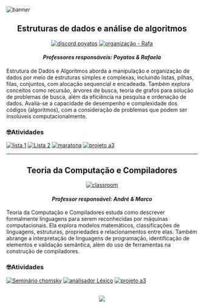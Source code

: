  <img alt="banner" src="https://github.com/S4-2024/.github/blob/main/profile/ESTRUTURAS%20DE%20DADOS%20E%20ALGORITMOS.png">
<h2 align="center"> Estruturas de dados e análise de algoritmos </h2>

<div align="center"> 
 
[![discord poyatos](https://img.shields.io/badge/discord_poyatos-blue?style=for-the-badge&logo=discord&logoColor=white)](https://discord.com/channels/1019994810804871342/@home)
[![organização - Rafa](https://img.shields.io/badge/organização_--_Rafa-black?style=for-the-badge&logo=github&logoColor=white)](https://github.com/EDAA-2024-1)
</div>

 <h4 align="center"> <em> Professores responsáveis: Poyatos & Rafaela </em></h4>
<p> Estrutura de Dados e Algoritmos aborda a manipulação e organização de dados por meio de estruturas simples e complexas, incluindo listas, pilhas, filas, conjuntos, com alocação sequencial e encadeada. Também explora conceitos como recursão, árvores de busca, teoria de grafos para solução de problemas de busca, além da eficiência na pesquisa e ordenação de dados. Avalia-se a capacidade de desempenho e complexidade dos códigos (algoritmos), com a consideração de problemas que podem ser insolúveis computacionalmente. </p>

### 🤓Atividades 

[![lista 1](https://img.shields.io/badge/lista_1-pink?style=for-the-badge&logo=github&logoColor=black)](https://github.com/S4-2024/Lista1)
[![Lista 2](https://img.shields.io/badge/Lista_2-pink?style=for-the-badge&logo=github&logoColor=black)](https://github.com/S4-2024/Lista2)
[![maratona](https://img.shields.io/badge/maratona-pink?style=for-the-badge&logo=github&logoColor=black)](https://github.com/S4-2024/Maratona)
 [![projeto a3](https://img.shields.io/badge/projeto_a3-pink?style=for-the-badge&logo=github&logoColor=black)](https://github.com/S4-2024/crud_academia)

---

<h2 align="center"> Teoria da Computação e Compiladores </h2>

<div align="center">
 
 [![classroom](https://img.shields.io/badge/classroom-008a20?style=for-the-badge&logo=googleclassroom&logoColor=white)](https://classroom.google.com/c/NjY0Mjk5MDIxNjYy)
</div>


 
 <h4 align="center"> <em> Professor responsável: André & Marco</em></h4>

 <p> Teoria da Computação e Compiladores estuda como descrever formalmente linguagens para serem reconhecidas por máquinas computacionais. Ela explora modelos matemáticos, classificações de linguagens, estruturas, propriedades e relacionamentos entre elas. Também abrange a interpretação de linguagens de programação, identificação de elementos e validação semântica, além do uso de ferramentas na construção de compiladores. </p>

 ### 🤓Atividades 
 
[![Seminário chomsky](https://img.shields.io/badge/Seminário_chomsky-pink?style=for-the-badge&logo=github&logoColor=black)](https://github.com/S4-2024/Chomsky)
[![analisador Léxico](https://img.shields.io/badge/analisador_Léxico-pink?style=for-the-badge&logo=github&logoColor=black)](https://github.com/S4-2024/lexicalanalyzer)
[![projeto a3](https://img.shields.io/badge/projeto_a3-pink?style=for-the-badge&logo=github&logoColor=black)](https://github.com/S4-2024/Compilador-A3)

<br>

<div align="center"> 
 <img   src="https://i.pinimg.com/originals/99/47/40/994740e9184662894392a1715bbeee14.gif">
</div>




